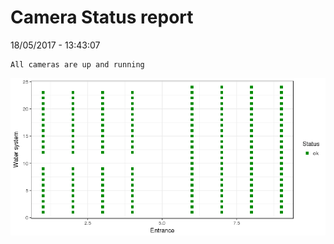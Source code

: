 Camera Status report
================
18/05/2017 - 13:43:07

    All cameras are up and running

![](camreport_files/figure-markdown_github/unnamed-chunk-2-1.png)
